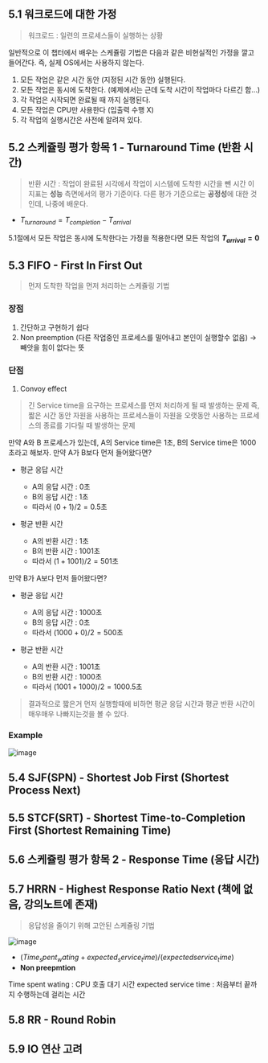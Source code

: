 ## 5.1 워크로드에 대한 가정

> 워크로드 : 일련의 프로세스들이 실행하는 상황

일반적으로 이 챕터에서 배우는 스케쥴링 기법은 다음과 같은 비현실적인 가정을 깔고 들어간다. 즉, 실제 OS에서는 사용하지 않는다.

1. 모든 작업은 같은 시간 동안 (지정된 시간 동안) 실행된다.
2. 모든 작업은 동시에 도착한다. (예제에서는 근데 도착 시간이 작업마다 다르긴 함...)
3. 각 작업은 시작되면 완료될 때 까지 실행된다.
4. 모든 작업은 CPU만 사용한다 (입출력 수행 X)
5. 각 작업의 실행시간은 사전에 알려져 있다.

## 5.2 스케쥴링 평가 항목 1 - Turnaround Time (반환 시간)

> 반환 시간 : 작업이 완료된 시각에서 작업이 시스템에 도착한 시간을 뺀 시간
> 이 지표는 **성능** 측면에서의 평가 기준이다.
> 다른 평가 기준으로는 **공정성**에 대한 것인데, 나중에 배운다.

- $T_{turnaround} = T_{completion} - T_{arrival}$

5.1절에서 모든 작업은 동시에 도착한다는 가정을 적용한다면 모든 작업의 **$T_{arrival} = 0$**

## 5.3 FIFO - First In First Out

> 먼저 도착한 작업을 먼저 처리하는 스케쥴링 기법

### 장점
1. 간단하고 구현하기 쉽다
2. Non preemption (다른 작업중인 프로세스를 밀어내고 본인이 실행할수 없음) -> 빼앗을 힘이 없다는 뜻

### 단점
1. Convoy effect
> 긴 Service time을 요구하는 프로세스를 먼저 처리하게 될 때 발생하는 문제
> 즉, 짧은 시간 동안 자원을 사용하는 프로세스들이 자원을 오랫동안 사용하는 프로세스의 종료를 기다릴 때 발생하는 문제

만약 A와 B 프로세스가 있는데, A의 Service time은 1초, B의 Service time은 1000초라고 해보자.
만약 A가 B보다 먼저 들어왔다면?
- 평균 응답 시간
  - A의 응답 시간 : 0초
  - B의 응답 시간 : 1초
  - 따라서 $(0 + 1) / 2 = 0.5$초

- 평균 반환 시간
  - A의 반환 시간 : 1초
  - B의 반환 시간 : 1001초
  - 따라서 $(1 + 1001) / 2 = 501$초

만약 B가 A보다 먼저 들어왔다면?
- 평균 응답 시간
  - A의 응답 시간 : 1000초
  - B의 응답 시간 : 0초
  - 따라서 $(1000 + 0) / 2 = 500$초

- 평균 반환 시간
  - A의 반환 시간 : 1001초
  - B의 반환 시간 : 1000초
  - 따라서 $(1001 + 1000) / 2 = 1000.5$초

> 결과적으로 짧은거 먼저 실행할때에 비하면 평균 응답 시간과 평균 반환 시간이 매우매우 나빠지는것을 볼 수 있다.

### Example

![image](https://github.com/user-attachments/assets/cc8f5402-7d9a-42b3-bf2d-9ddb4076ade0)


## 5.4 SJF(SPN) - Shortest Job First (Shortest Process Next)

## 5.5 STCF(SRT) - Shortest Time-to-Completion First (Shortest Remaining Time)

## 5.6 스케쥴링 평가 항목 2 - Response Time (응답 시간)

## 5.7 HRRN - Highest Response Ratio Next (책에 없음, 강의노트에 존재)

> 응답성을 줄이기 위해 고안된 스케쥴링 기법

![image](https://github.com/user-attachments/assets/57499cd2-3fd3-412b-9cbf-1b913dfd623d)

- $(Time_spent_wating + expected_service_time) / (expected service_time)$
- **Non preepmtion**

Time spent wating : CPU 호출 대기 시간
expected service time : 처음부터 끝까지 수행하는데 걸리는 시간

## 5.8 RR - Round Robin

## 5.9 IO 연산 고려
